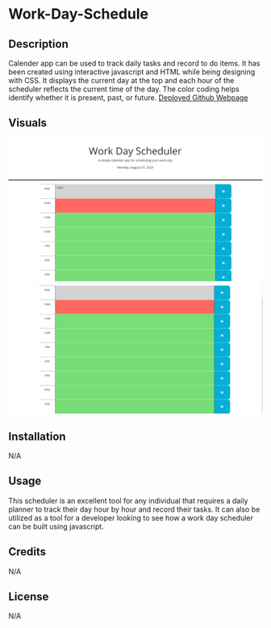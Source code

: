 # Work-Day-Schedule

## Description
Calender app can be used to track daily tasks and record to do items. It has been created using interactive javascript and HTML while being designing with CSS. It displays the current day at the top and each hour of the scheduler reflects the current time of the day. The color coding helps identify whether it is present, past, or future.
[Deployed Github Webpage](https://ignaciog08.github.io/Work-Day-Schedule/)

## Visuals

![alt text](./assets/images/Work-day%20Scheduler%20(1).PNG)
![alt text](./assets/images/Work-day%20Scheduler%20(2).PNG)


## Installation

N/A

## Usage
This scheduler is an excellent tool for any individual that requires a daily planner to track their day hour by hour and record their tasks. It can also be utilized as a tool for a developer looking to see how a work day scheduler can be built using javascript.


## Credits

N/A

## License

N/A